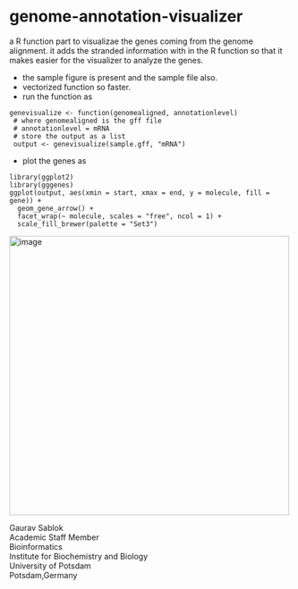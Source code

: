 # genome-annotation-visualizer

a R function part to visualizae the genes coming from the genome alignment. it adds the stranded information with in the R function so that it makes easier for the visualizer to analyze the genes. 

- the sample figure is present and the sample file also. 
- vectorized function so faster.
- run the function as 
```
genevisualize <- function(genomealigned, annotationlevel)
 # where genomealigned is the gff file 
 # annotationlevel = mRNA
 # store the output as a list 
 output <- genevisualize(sample.gff, "mRNA")
```
- plot the genes as 
```
library(ggplot2)
library(gggenes)
ggplot(output, aes(xmin = start, xmax = end, y = molecule, fill = gene)) +
  geom_gene_arrow() +
  facet_wrap(~ molecule, scales = "free", ncol = 1) +
  scale_fill_brewer(palette = "Set3")
```
<img src="https://github.com/sablokgaurav/gene-visualizer/blob/main/genevisualizer.png" alt="image" width="500" height="auto" align = "center">

Gaurav Sablok \
Academic Staff Member \
Bioinformatics \
Institute for Biochemistry and Biology \
University of Potsdam \
Potsdam,Germany


